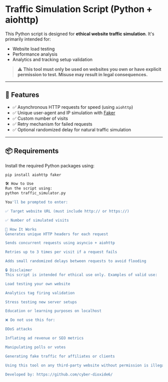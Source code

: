 # Traffic Simulation Script (Python + aiohttp)

This Python script is designed for **ethical website traffic simulation**. It's primarily intended for:

- Website load testing  
- Performance analysis  
- Analytics and tracking setup validation  

> ⚠️ **This tool must only be used on websites you own or have explicit permission to test. Misuse may result in legal consequences.**

---

## 🚀 Features

- ✅ Asynchronous HTTP requests for speed (using `aiohttp`)
- ✅ Unique user-agent and IP simulation with [Faker](https://github.com/joke2k/faker)
- ✅ Custom number of visits
- ✅ Retry mechanism for failed requests
- ✅ Optional randomized delay for natural traffic simulation

---

## 📦 Requirements

Install the required Python packages using:

```bash
pip install aiohttp faker

🛠️ How to Use
Run the script using:
python traffic_simulator.py

You'll be prompted to enter:

✅ Target website URL (must include http:// or https://)

✅ Number of simulated visits

🧠 How It Works
Generates unique HTTP headers for each request

Sends concurrent requests using asyncio + aiohttp

Retries up to 3 times per visit if a request fails

Adds small randomized delays between requests to avoid flooding

🔒 Disclaimer
This script is intended for ethical use only. Examples of valid use:

Load testing your own website

Analytics tag firing validation

Stress testing new server setups

Education or learning purposes on localhost

❌ Do not use this for:

DDoS attacks

Inflating ad revenue or SEO metrics

Manipulating polls or votes

Generating fake traffic for affiliates or clients

Using this tool on any third-party website without permission is illegal and punishable under computer misuse laws.

Developed by: https://github.com/cyber-dioxide6/